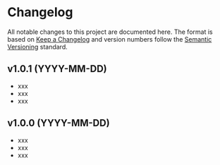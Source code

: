 # Changelog
All notable changes to this project are documented here. The format is based on [Keep a Changelog](http://keepachangelog.com/en/1.0.0/) and version numbers follow the [Semantic Versioning](http://semver.org/spec/v2.0.0.html) standard.

## v1.0.1 (YYYY-MM-DD)
- xxx
- xxx
- xxx

## v1.0.0 (YYYY-MM-DD)
- xxx
- xxx
- xxx
